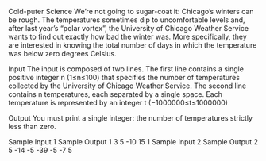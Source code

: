 Cold-puter Science
We’re not going to sugar-coat it: Chicago’s winters can be rough. The temperatures sometimes dip to uncomfortable levels and, after last year’s “polar vortex”, the University of Chicago Weather Service wants to find out exactly how bad the winter was. More specifically, they are interested in knowing the total number of days in which the temperature was below zero degrees Celsius.

Input
The input is composed of two lines. The first line contains a single positive integer n (1≤n≤100) that specifies the number of temperatures collected by the University of Chicago Weather Service. The second line contains n temperatures, each separated by a single space. Each temperature is represented by an integer t (−1000000≤t≤1000000)

Output
You must print a single integer: the number of temperatures strictly less than zero.

Sample Input 1	Sample Output 1
3
5 -10 15
1
Sample Input 2	Sample Output 2
5
-14 -5 -39 -5 -7
5